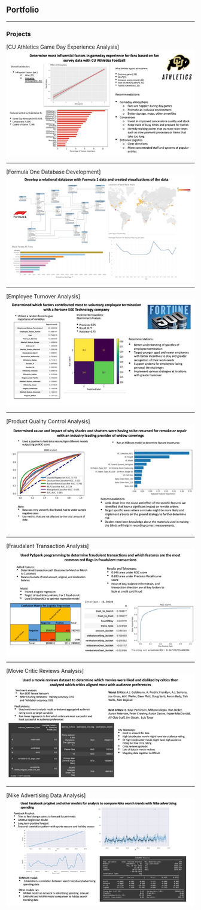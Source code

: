 ## Portfolio

---

### Projects

[CU Athletics Game Day Experience Analysis]
<img src="images/project1.jpg?raw=true"/>

---
[Formula One Database Development]
<img src="images/project2.jpg?raw=true"/>

---
[Employee Turnover Analysis]
<img src="images/project3.jpg?raw=true"/>

---
[Product Quality Control Analysis]
<img src="images/project4.jpg?raw=true"/>

---
[Fraudalant Transaction Analysis]
<img src="images/project5.jpg?raw=true"/>

---
[Movie Critic Reviews Analysis]
<img src="images/project6.jpg?raw=true"/>

---
[Nike Advertising Data Analysis]
<img src="images/project7.jpg?raw=true"/>

<p style="font-size:11px">
